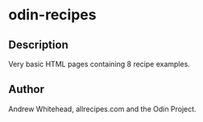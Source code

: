 # odin-recipes

## Description
Very basic HTML pages containing 8 recipe examples.

## Author
Andrew Whitehead, allrecipes.com and the Odin Project.